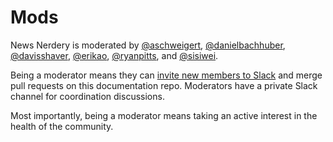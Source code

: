 # Mods

News Nerdery is moderated by [@aschweigert](https://github.com/aschweigert), [@danielbachhuber](http://github.com/danielbachhuber), [@davisshaver](http://github.com/davisshaver), [@erikao](http://github.com/erikao), [@ryanpitts](http://github.com/ryanpitts), and [@sisiwei](http://github.com/sisiwei).

Being a moderator means they can [invite new members to Slack](https://newsnerdery.slack.com/admin/invites) and merge pull requests on this documentation repo. Moderators have a private Slack channel for coordination discussions.

Most importantly, being a moderator means taking an active interest in the health of the community.
